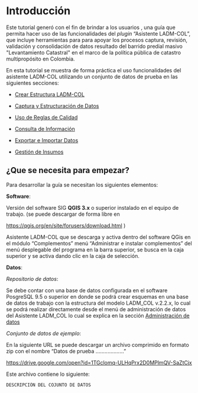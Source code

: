 # Introducción

Este tutorial generó con el fin de brindar a los usuarios , una guía que permita hacer uso de las funcionalidades del *plugin* “Asistente LADM-COL”, que incluye herramientas para  para apoyar los procesos captura, revisión, validación y consolidación de datos resultado del barrido predial masivo "Levantamiento Catastral" en el marco de la política pública de catastro multipropósito en Colombia.

En esta tutorial se muestra de forma práctica el uso funcionalidades del asistente LADM-COL utilizando un conjunto de datos de prueba en las siguientes secciones:

- [Crear Estructura LADM-COL](tutorial/crear_estructura_ladm_col.html)

- [Captura y Estructuración de Datos](tutorial/captura_y_estructuracion_de_datos.html)

- [Uso de Reglas de Calidad](tutorial/reglas_de_calidad.html)

- [Consulta de Información](tutorial/consulta_de_informacion.html)

- [Exportar e Importar Datos](tutorial/exportar_importar_datos.html)

- [Gestión de Insumos](tutorial/gestion_de_insumos.html)

## ¿Que se necesita para empezar?

Para desarrollar la guía se necesitan los siguientes elementos:

**Software**:

Versión del software SIG **QGIS 3.x** o superior instalado en el equipo de trabajo. (se puede descargar de forma libre en

 https://qgis.org/en/site/forusers/download.html )

Asistente LADM-COL que se descarga y activa dentro del software QGis en el módulo “Complementos” menú “Administrar e instalar complementos” del menú desplegable del programa en la barra superior, se busca en la caja superior y se activa dando clic en la caja de selección.

**Datos**:

*Repositorio de datos*:

 Se debe contar con una base de datos configurada en el software PosgreSQL 9.5 o superior en donde se podrá crear esquemas en una base de datos de trabajo con la estructura del modelo LADM_COL v.2.2.x, lo cual se podrá realizar directamente desde el menú de administración de datos del Asistente LADM_COL lo cual se explica en la sección [Administración de datos](administracion_de_datos.html)

 *Conjunto de datos de ejemplo*: 

En la siguiente URL se puede descargar un archivo comprimido en formato zip con el nombre “Datos de prueba ...................”

https://drive.google.com/open?id=1TGclomq-ULHqPrx2D0MPlmQV-SaZtCjx

Este archivo contiene lo siguiente: 

```
DESCRIPCIÓN DEL COJUNTO DE DATOS
```

